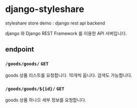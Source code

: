 # django-styleshare
styleshare store demo : django rest api backend

django 와 Django REST Framework 를 이용한 API 서버입니다. 

## endpoint

### `/goods/goods/` `GET` 
goods 상품 리스트를 요청합니다. 10개씩 옵니다. 검색도 가능합니다.

### `/goods/goods/${id}/` `GET`
goods 상품 하나으 세부 정보를 요청합니다.



